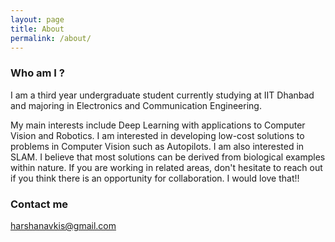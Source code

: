 ```yaml
---
layout: page
title: About
permalink: /about/
---
```


### Who am I ?

I am a third year undergraduate student currently studying at IIT Dhanbad and majoring in Electronics and Communication Engineering.

My main interests include Deep Learning with applications to Computer Vision and Robotics. I am interested in developing low-cost solutions to problems in Computer Vision such as Autopilots. I am also interested in SLAM. I believe that most solutions can be derived from biological examples within nature. If you are working in related areas, don't hesitate to reach out if you think there is an opportunity for collaboration. I would love that!!



### Contact me

[harshanavkis@gmail.com](mailto:harshanavkis@gmail.com)
